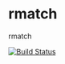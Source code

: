 rmatch
======

rmatch

[![Build Status](https://buildhive.cloudbees.com/job/la3lma/job/rmatch/badge/icon)](https://buildhive.cloudbees.com/job/la3lma/job/rmatch/)

